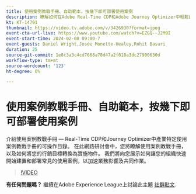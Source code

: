 ```yaml
---
title: 使用案例教戰手冊、自助範本，按幾下即可部署使用案例
description: 瞭解如何在Adobe Real-Time CDP和Adobe Journey Optimizer中輕鬆部署使用案例教戰手冊，並解鎖潛力。
kt: KT-14791
thumbnail: https://video.tv.adobe.com/v/3426930?format=jpeg
event-cta-url-live: https://www.youtube.com/watch?v=EZGQ--J2M9I
event-start-time: 2024-02-08 09:00-7
event-guests: Daniel Wright,Josée Monette-Healey,Rohit Basuri
duration: 25
source-git-commit: 1e8c3a3c4cd7668a78d47a2f018a3dc27900630d
workflow-type: tm+mt
source-wordcount: '123'
ht-degree: 0%

---
```


# 使用案例教戰手冊、自助範本，按幾下即可部署使用案例

介紹使用案例教戰手冊 — Real-Time CDP和Journey Optimizer中產業特定使用案例教戰手冊的可操作目錄。 在此網路研討會中，您將瞭解使用案例教戰手冊，以及如何將您的行銷目標轉換為實施物件。 我們將向您展示如何讓您的組織快速開始建置和部署常見的使用案例，以加速業務影響及共同作業。

>[!VIDEO](https://video.tv.adobe.com/v/3426930/?quality=12&learn=on)

**有任何問題嗎？** 繼續在Adobe Experience League上討論此主題 [社群貼文](https://experienceleaguecommunities.adobe.com/t5/adobe-experience-platform/experience-league-live-post-session-discussion-use-case/m-p/651643#M488).
